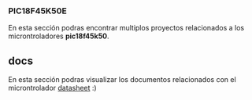 ### PIC18F45K50E
En esta sección podras encontrar multiplos proyectos relacionados a los microntroladores **pic18f45k50**.
## docs
En esta sección podras visualizar los documentos relacionados con el microntrolador
[datasheet](https://ww1.microchip.com/downloads/en/devicedoc/30000684B.pdf)
:)
